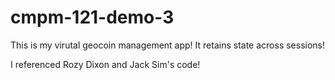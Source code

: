 # cmpm-121-demo-3

This is my virutal geocoin management app! It retains state across sessions!

I referenced Rozy Dixon and Jack Sim's code!
